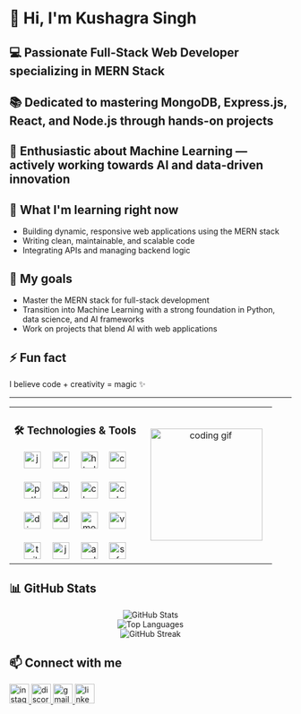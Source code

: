 # 👋 Hi, I'm Kushagra Singh
## 💻 Passionate Full-Stack Web Developer specializing in MERN Stack
## 📚 Dedicated to mastering MongoDB, Express.js, React, and Node.js through hands-on projects
## 🚀 Enthusiastic about Machine Learning — actively working towards AI and data-driven innovation

## 🌱 What I'm learning right now
- Building dynamic, responsive web applications using the MERN stack
- Writing clean, maintainable, and scalable code
- Integrating APIs and managing backend logic

## 🎯 My goals
- Master the MERN stack for full-stack development
- Transition into Machine Learning with a strong foundation in Python, data science, and AI frameworks
- Work on projects that blend AI with web applications

## ⚡ Fun fact
I believe code + creativity = magic ✨

---

<div align="center">
  <table>
    <tr>
      <td width="50%" align="center">
        <h3>🛠️ Technologies & Tools</h3>
        <div align="center">
          <img src="https://cdn.jsdelivr.net/gh/devicons/devicon/icons/javascript/javascript-original.svg" height="30" alt="javascript logo"  />
          <img width="12" />
          <img src="https://cdn.jsdelivr.net/gh/devicons/devicon/icons/react/react-original.svg" height="30" alt="react logo"  />
          <img width="12" />
          <img src="https://cdn.jsdelivr.net/gh/devicons/devicon/icons/html5/html5-plain.svg" height="30" alt="html5 logo"  />
          <img width="12" />
          <img src="https://cdn.jsdelivr.net/gh/devicons/devicon/icons/css3/css3-plain.svg" height="30" alt="css3 logo"  />
          <br><br>
          <img src="https://cdn.jsdelivr.net/gh/devicons/devicon/icons/python/python-original.svg" height="30" alt="python logo"  />
          <img width="12" />
          <img src="https://cdn.jsdelivr.net/gh/devicons/devicon/icons/bootstrap/bootstrap-original.svg" height="30" alt="bootstrap logo"  />
          <img width="12" />
          <img src="https://cdn.jsdelivr.net/gh/devicons/devicon/icons/c/c-original.svg" height="30" alt="c logo"  />
          <img width="12" />
          <img src="https://cdn.jsdelivr.net/gh/devicons/devicon/icons/cplusplus/cplusplus-plain.svg" height="30" alt="cplusplus logo"  />
          <br><br>
          <img src="https://cdn.jsdelivr.net/gh/devicons/devicon/icons/discordjs/discordjs-original.svg" height="30" alt="discordjs logo"  />
          <img width="12" />
          <img src="https://cdn.jsdelivr.net/gh/devicons/devicon/icons/docker/docker-original.svg" height="30" alt="docker logo"  />
          <img width="12" />
          <img src="https://cdn.jsdelivr.net/gh/devicons/devicon/icons/mongodb/mongodb-original.svg" height="30" alt="mongodb logo"  />
          <img width="12" />
          <img src="https://cdn.jsdelivr.net/gh/devicons/devicon/icons/vscode/vscode-original.svg" height="30" alt="vscode logo"  />
          <br><br>
          <img src="https://cdn.jsdelivr.net/gh/devicons/devicon/icons/tailwindcss/tailwindcss-original-wordmark.svg" height="30" alt="tailwindcss logo"  />
          <img width="12" />
          <img src="https://cdn.jsdelivr.net/gh/devicons/devicon/icons/java/java-original.svg" height="30" alt="java logo"  />
          <img width="12" />
          <img src="https://cdn.jsdelivr.net/gh/devicons/devicon/icons/apple/apple-original.svg" height="30" alt="apple logo"  />
          <img width="12" />
          <img src="https://cdn.jsdelivr.net/gh/devicons/devicon/icons/safari/safari-original.svg" height="30" alt="safari logo"  />
        </div>
      </td>
      <td width="50%" align="center">
        <img height="200" src="https://media.giphy.com/media/qgQUggAC3Pfv687qPC/giphy.gif" alt="coding gif" />
      </td>
    </tr>
  </table>
</div>

## 📊 GitHub Stats

<div align="center">
  <img src="https://github-readme-stats.vercel.app/api?username=KushagraSingh001-crypto&show_icons=true&theme=radical&hide_border=true&count_private=true" alt="GitHub Stats" />
</div>

<div align="center">
  <img src="https://github-readme-stats.vercel.app/api/top-langs/?username=KushagraSingh001-crypto&layout=compact&theme=radical&hide_border=true" alt="Top Languages" />
</div>

<div align="center">
  <img src="https://github-readme-streak-stats.herokuapp.com/?user=KushagraSingh001-crypto&theme=radical&hide_border=true" alt="GitHub Streak" />
</div>

## 📫 Connect with me

<div align="left">
  <a href="https://www.instagram.com/kushxgra_17/" target="_blank">
    <img src="https://img.shields.io/static/v1?message=Instagram&logo=instagram&label=&color=E4405F&logoColor=white&labelColor=&style=for-the-badge" height="35" alt="instagram logo" />
  </a>
  <a href="https://discord.com/users/1377566427619528767" target="_blank">
    <img src="https://img.shields.io/static/v1?message=Discord&logo=discord&label=&color=7289DA&logoColor=white&labelColor=&style=for-the-badge" height="35" alt="discord logo" />
  </a>
  <a href="mailto:skushagra589@gmail.com" target="_blank">
    <img src="https://img.shields.io/static/v1?message=Gmail&logo=gmail&label=&color=D14836&logoColor=white&labelColor=&style=for-the-badge" height="35" alt="gmail logo" />
  </a>
  <a href="https://www.linkedin.com/in/kushagra-singh-47b0a532a" target="_blank">
    <img src="https://img.shields.io/static/v1?message=LinkedIn&logo=linkedin&label=&color=0077B5&logoColor=white&labelColor=&style=for-the-badge" height="35" alt="linkedin logo" />
  </a>
</div>

